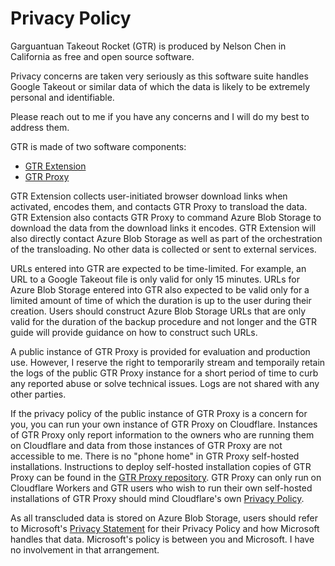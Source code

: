 # Privacy Policy

Garguantuan Takeout Rocket (GTR) is produced by Nelson Chen in California as free and open source software.

Privacy concerns are taken very seriously as this software suite handles Google Takeout or similar data of which the data is likely to be extremely personal and identifiable.

Please reach out to me if you have any concerns and I will do my best to address them.

GTR is made of two software components:

- [GTR Extension][gtr-ext]
- [GTR Proxy][gtr-proxy]

GTR Extension collects user-initiated browser download links when activated, encodes them, and contacts GTR Proxy to transload the data. GTR Extension also contacts GTR Proxy to command Azure Blob Storage to download the data from the download links it encodes. GTR Extension will also directly contact Azure Blob Storage as well as part of the orchestration of the transloading. No other data is collected or sent to external services.

URLs entered into GTR are expected to be time-limited. For example, an URL to a Google Takeout file is only valid for only 15 minutes. URLs for Azure Blob Storage entered into GTR also expected to be valid only for a limited amount of time of which the duration is up to the user during their creation. Users should construct Azure Blob Storage URLs that are only valid for the duration of the backup procedure and not longer and the GTR guide will provide guidance on how to construct such URLs.

A public instance of GTR Proxy is provided for evaluation and production use. However, I reserve the right to temporarily stream and temporaily retain the logs of the public GTR Proxy instance for a short period of time to curb any reported abuse or solve technical issues. Logs are not shared with any other parties.

If the privacy policy of the public instance of GTR Proxy is a concern for you, you can run your own instance of GTR Proxy on Cloudflare. Instances of GTR Proxy only report information to the owners who are running them on Cloudflare and data from those instances of GTR Proxy are not accessible to me. There is no "phone home" in GTR Proxy self-hosted installations. Instructions to deploy self-hosted installation copies of GTR Proxy can be found in the [GTR Proxy repository][gtr-proxy]. GTR Proxy can only run on Cloudflare Workers and GTR users who wish to run their own self-hosted installations of GTR Proxy should mind Cloudflare's own [Privacy Policy][cfps].

As all transcluded data is stored on Azure Blob Storage, users should refer to Microsoft's [Privacy Statement][msps] for their Privacy Policy and how Microsoft handles that data. Microsoft's policy is between you and Microsoft. I have no involvement in that arrangement.

[gtr-ext]: https://github.com/nelsonjchen/gtr-ext#readme
[gtr-proxy]: https://github.com/nelsonjchen/gtr-proxy#readme
[cfps]: https://www.cloudflare.com/privacy/
[msps]: https://privacy.microsoft.com/en-us/privacystatement#mainenterprisedeveloperproductsmodule
